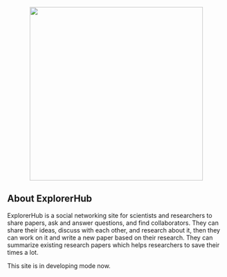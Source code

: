 <p align="center"><a href="https://laravel.com" target="_blank">
<img src="https://user-images.githubusercontent.com/39948352/94713829-23179a00-036d-11eb-9f8a-cb65e38c66b5.png" width="400"></a></p>


## About ExplorerHub

ExplorerHub is a social networking site for scientists and researchers to share papers, ask and answer questions, and find collaborators.
They can share their ideas, discuss with each other, and research about it, then they can work on it and write a new paper based on their research.
They can summarize existing research papers which helps researchers to save their times a lot. 

This site is in developing mode now.
